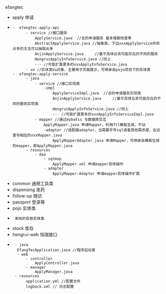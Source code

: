 efangtec
    
+  apply 申请
+     -  efangtec-apply-api
            - service //接口服务
                ApplyService.java  //总的申请服务 基本增删改查等
                AbstractApplyService.java //抽象类，下边xxxApplyService共同点多的方法可以抽取出来
                AnjinApplyService.java     //基于具体业务可能存在的不同的服务           
                HengruiApplyInfoService.java //同上
                ··· //可能扩展更多的xxxApplyInfoService.java
            - vo //实体类Vo对象，主要用于页面展示，可继承自pojo项目下的实体类
      -  efangtec-apply-service
            - java
                - service //接口实现类
                    -impl
                        ApplyServiceImpl.java  //总的申请服务实现类
                        AnjinApplyService.java     //基于具体业务可能存在的不同的服务实现类          
                        HengruiApplyInfoService.java //同上
                        ··· //可能扩展更多的xxxApplyInfoServiceImpl.java
                - mapper //通过mybatis 与数据库交互
                    ApplyMapper.java 申请Mapper，利用ftl模板生成，不动
                    -adapter //适配器adapter，当需要手写sql或者其他需求是，在这里写相应的xxxMapper.java
                        ApplyMapperAdapter.java 申请Mapper，可继承自模板生成的mapper，即ApplyMapper.java
            - resources
                - dao
                    - sqlmap
                        ApplyMapper.xml 申请mapper具体操作
                    - adapter
                        ApplyMapper-Adapter 申请mapper具体操作扩展
+  common  通用工具类
+  dispensing 发药
+  follow-up 随访
+  passport 登录等
+  pojo 实体类
+      单纯的存放实体类
+  stock 库存
+  hengrui-web 恒瑞接口
+      - java
        EfangTecApplication.java //程序启动类
        - web
            - controller
                ApplyController.java
            - manager
                ApplyManager.java
       - resources
            application.yml //配置文件
            logback.xml // 日志配置